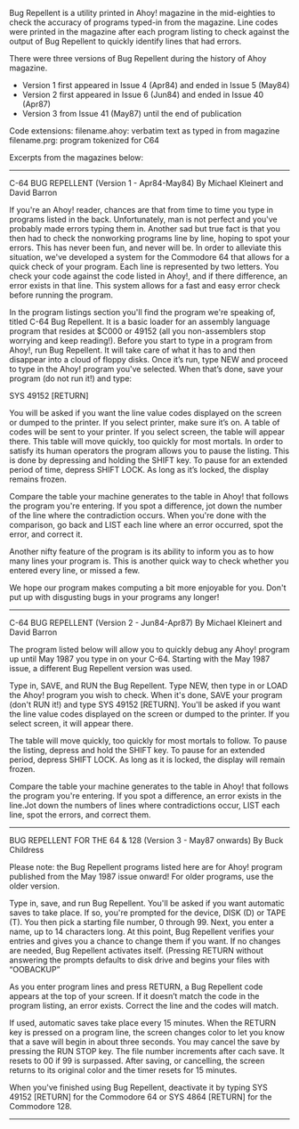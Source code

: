 Bug Repellent is a utility printed in Ahoy! magazine
in the mid-eighties to check the accuracy of programs
typed-in from the magazine.  Line codes were printed
in the magazine after each program listing to check
against the output of Bug Repellent to quickly identify
lines that had errors.

There were three versions of Bug Repellent during the
history of Ahoy magazine.  

- Version 1 first appeared in Issue 4 (Apr84) and ended in Issue 5 (May84)
- Version 2 first appeared in Issue 6 (Jun84) and ended in Issue 40 (Apr87)
- Version 3 from Issue 41 (May87) until the end of publication

Code extensions:
filename.ahoy: verbatim text as typed in from magazine  
filename.prg:  program tokenized for C64 

Excerpts from the magazines below:

******************************************************************************
C-64 BUG REPELLENT (Version 1 - Apr84-May84)
By Michael Kleinert and David Barron

If you're an Ahoy! reader, chances are that from time to time you type in
programs listed in the back. Unfortunately, man is not perfect and you've probably made errors typing them in. Another sad but true fact is that you then
had to check the nonworking programs line by line, hoping to spot your errors.
This has never been fun, and never will be.
In order to alleviate this situation, we've developed a system for the
Commodore 64 that allows for a quick check of your program. Each line is
represented by two letters. You check your code against the code listed in
Ahoy!, and if there difference, an error exists in that line. This system
allows for a fast and easy error check before running the program.

In the program listings section you'll find the program we're speaking of,
titled C-64 Bug Repellent. It is a basic loader for an assembly language
program that resides at $C000 or 49152 (all you non-assemblers stop worrying
and keep reading!). Before you start to type in a program from Ahoy!, run
Bug Repellent. It will take care of what it has to and then disappear into a
cloud of floppy disks. Once it’s run, type NEW and proceed to type in the
Ahoy! program you've selected. When that’s done, save your program (do not run
it!) and type:

SYS 49152 [RETURN]

You will be asked if you want the line value codes displayed on the screen or
dumped to the printer. If you select printer, make sure it’s on. A table of
codes will be sent to your printer. If you select screen, the table will appear
there. This table will move quickly, too quickly for most mortals. In order to
satisfy its human operators the program allows you to pause the listing. This
is done by depressing and holding the SHIFT key. To pause for an extended
period of time, depress SHIFT LOCK. As long as it’s locked, the display remains
frozen.

Compare the table your machine generates to the table in Ahoy! that follows the
program you're entering. If you spot a difference, jot down the number of the
line where the contradiction occurs. When you're done with the comparison, go
back and LIST each line where an error occurred, spot the error, and correct it.

Another nifty feature of the program is its ability to inform you as to how
many lines your program is. This is another quick way to check whether you
entered every line, or missed a few.

We hope our program makes computing a bit more enjoyable for you. Don't put up
with disgusting bugs in your programs any longer!

******************************************************************************

C-64 BUG REPELLENT (Version 2 - Jun84-Apr87)
By Michael Kleinert and David Barron

The program listed below will allow you to quickly debug any Ahoy! program up
until May 1987 you type in on your C-64.  Starting with the May 1987 issue,
a different Bug Repellent version was used.

Type in, SAVE, and RUN the Bug Repellent.  Type NEW, then type in or LOAD the
Ahoy! program you wish to check.  When it's done, SAVE your program (don't RUN
it!) and type SYS 49152 [RETURN].  You'll be asked if you want the line value
codes displayed on the screen or dumped to the printer.  If you select screen,
it will appear there.

The table will move quickly, too quickly for most mortals to follow.  To pause
the listing, depress and hold the SHIFT key.  To pause for an extended period,
depress SHIFT LOCK.  As long as it is locked, the display will remain frozen.  

Compare the table your machine generates to the table in Ahoy! that follows the
program you're entering. If you spot a difference, an error exists in the line.Jot down the numbers of lines where contradictions occur, LIST each line, spot
the errors, and correct them.

******************************************************************************

BUG REPELLENT FOR THE 64 & 128 (Version 3 - May87 onwards)
By Buck Childress

Please note: the Bug Repellent programs listed here are for Ahoy! program
published from the May 1987 issue onward! For older programs, use the older
version.

Type in, save, and run Bug Repellent. You'll be asked if you want automatic
saves to take place. If so, you're prompted for the device, DISK (D) or
TAPE (T). You then pick a starting file number, 0 through 99. Next, you enter
a name, up to 14 characters long. At this point, Bug Repellent verifies your
entries and gives you a chance to change them if you want. If no changes are
needed, Bug Repellent activates itself. (Pressing RETURN without answering the
prompts defaults to disk drive and begins your files with “OOBACKUP”

As you enter program lines and press RETURN, a Bug Repellent code appears at
the top of your screen. If it doesn’t match the code in the program listing, an
error exists. Correct the line and the codes will match.

If used, automatic saves take place every 15 minutes. When the RETURN key is
pressed on a program line, the screen changes color to let you know that a save
will begin in about three seconds. You may cancel the save by pressing the RUN
STOP key. The file number increments after cach save. It resets to 00 if 99 is
surpassed. After saving, or cancelling, the screen returns to its original color
and the timer resets for 15 minutes.

When you've finished using Bug Repellent, deactivate it by typing SYS 49152 
[RETURN] for the Commodore 64 or SYS 4864 [RETURN] for the Commodore 128.

******************************************************************************
